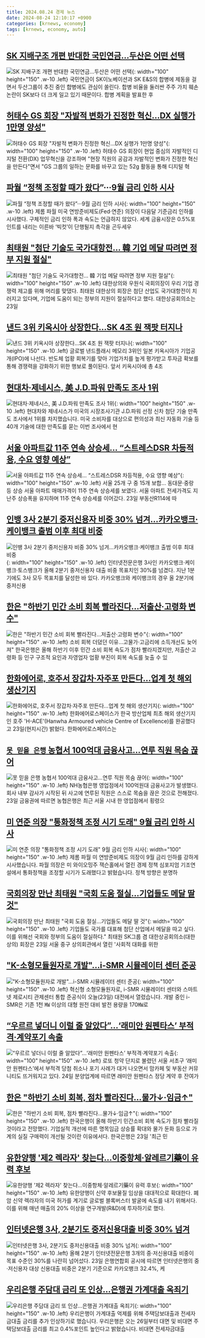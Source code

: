 ```yaml
---
title: 2024.08.24 경제 뉴스
date: 2024-08-24 12:10:17 +0900
categories: [krnews, economy]
tags: [krnews, economy, auto]
---
```

## [SK 지배구조 개편 반대한 국민연금…두산은 어떤 선택](https://n.news.naver.com/mnews/article/003/0012743810)

![SK 지배구조 개편 반대한 국민연금…두산은 어떤 선택](https://mimgnews.pstatic.net/image/origin/003/2024/08/23/12743810.jpg?type=nf220_150){: width="100" height="150" .w-10 .left}
국민연금이 SK이노베이션과 SK E&S의 합병에 제동을 걸면서 두산그룹이 추진 중인 합병에도 관심이 쏠린다. 합병 비율을 둘러싼 주주 가치 훼손 논란이 SK보다 더 크게 일고 있기 때문이다. 합병 계획을 발표한 후

## [허태수 GS 회장 "자발적 변화가 진정한 혁신…DX 실행가 1만명 양성"](https://n.news.naver.com/mnews/article/003/0012743955)

![허태수 GS 회장 "자발적 변화가 진정한 혁신…DX 실행가 1만명 양성"](https://mimgnews.pstatic.net/image/origin/003/2024/08/23/12743955.jpg?type=nf220_150){: width="100" height="150" .w-10 .left}
허태수 GS 회장이 현업 중심의 자발적인 디지털 전환(DX) 업무혁신을 강조하며 "현장 직원의 공감과 자발적인 변화가 진정한 혁신을 만든다"면서 "GS 그룹의 일하는 문화를 바꾸고 있는 52g 활동을 통해 디지털 혁

## [파월 “정책 조정할 때가 왔다”···9월 금리 인하 시사](https://n.news.naver.com/mnews/article/032/0003316709)

![파월 “정책 조정할 때가 왔다”···9월 금리 인하 시사](https://mimgnews.pstatic.net/image/origin/032/2024/08/23/3316709.jpg?type=nf220_150){: width="100" height="150" .w-10 .left}
제롬 파월 미국 연방준비제도(Fed·연준) 의장이 다음달 기준금리 인하를 시사했다. 구체적인 금리 인하 폭과 속도는 언급하지 않았다. 세계 금융시장은 0.5%포인트를 내리는 이른바 ‘빅컷’이 단행될지 촉각을 곤두세우

## [최태원 "첨단 기술도 국가대항전… 韓 기업 메달 따려면 정부 지원 절실"](https://n.news.naver.com/mnews/article/119/0002864935)

![최태원 "첨단 기술도 국가대항전… 韓 기업 메달 따려면 정부 지원 절실"](https://mimgnews.pstatic.net/image/origin/119/2024/08/23/2864935.jpg?type=nf220_150){: width="100" height="150" .w-10 .left}
대한상의와 우원식 국회의장이 우리 기업 경쟁력 제고를 위해 머리를 맞댔다. 최태원 대한상의 회장은 첨단 산업도 국가대항전이 치러지고 있다며, 기업에 도움이 되는 정부의 지원이 절실하다고 했다. 대한상공회의소는 23일

## [낸드 3위 키옥시아 상장한다…SK 4조 원 잭팟 터지나](https://n.news.naver.com/mnews/article/020/0003583492)

![낸드 3위 키옥시아 상장한다…SK 4조 원 잭팟 터지나](https://mimgnews.pstatic.net/image/origin/020/2024/08/23/3583492.jpg?type=nf220_150){: width="100" height="150" .w-10 .left}
글로벌 낸드플래시 메모리 3위인 일본 키옥시아가 기업공개(IPO)에 나선다. 반도체 업황 회복기를 맞아 기업가치를 높게 평가받고 투자금 확보를 통해 경쟁력을 강화하기 위한 행보로 풀이된다. 앞서 키옥시아에 총 4조

## [현대차·제네시스, 美 J.D.파워 만족도 조사 1위](https://n.news.naver.com/mnews/article/056/0011787044)

![현대차·제네시스, 美 J.D.파워 만족도 조사 1위](https://mimgnews.pstatic.net/image/origin/056/2024/08/23/11787044.jpg?type=nf220_150){: width="100" height="150" .w-10 .left}
현대차와 제네시스가 미국의 시장조사기관 J.D.파워 선정 신차 첨단 기술 만족도 조사에서 1위를 차지했습니다. 미국 소비자를 대상으로 편의성과 최신 자동화 기술 등 40개 기술에 대한 만족도를 묻는 이번 조사에서 현

## [서울 아파트값 11주 연속 상승세… “스트레스DSR 차등적용, 수요 영향 예상”](https://n.news.naver.com/mnews/article/366/0001013504)

![서울 아파트값 11주 연속 상승세… “스트레스DSR 차등적용, 수요 영향 예상”](https://mimgnews.pstatic.net/image/origin/366/2024/08/23/1013504.jpg?type=nf220_150){: width="100" height="150" .w-10 .left}
서울 25개 구 중 15개 보합… 동대문·중랑 등 상승 서울 아파트 매매가격이 11주 연속 상승세를 보였다. 서울 아파트 전세가격도 지난주 상승폭을 유지하며 11주 연속 상승세를 이어갔다. 23일 부동산R114에 따

## [인뱅 3사 2분기 중저신용자 비중 30% 넘겨…카카오뱅크·케이뱅크 출범 이후 최대 비중](https://n.news.naver.com/mnews/article/009/0005354686)

![인뱅 3사 2분기 중저신용자 비중 30% 넘겨…카카오뱅크·케이뱅크 출범 이후 최대 비중](https://mimgnews.pstatic.net/image/origin/009/2024/08/23/5354686.jpg?type=nf220_150){: width="100" height="150" .w-10 .left}
인터넷전문은행 3사인 카카오뱅크·케이뱅크·토스뱅크가 올해 2분기 중저신용자 대출 비중 목표치인 30%를 넘겼다. 지난 1분기에도 3사 모두 목표치를 달성한 바 있다. 카카오뱅크와 케이뱅크의 경우 올 2분기에 중저신용

## [한은 "하반기 민간 소비 회복 빨라진다…저출산·고령화 변수"](https://n.news.naver.com/mnews/article/001/0014888918)

![한은 "하반기 민간 소비 회복 빨라진다…저출산·고령화 변수"](https://mimgnews.pstatic.net/image/origin/001/2024/08/23/14888918.jpg?type=nf220_150){: width="100" height="150" .w-10 .left}
소비 회복 더뎠던 이유…고물가·고금리에 소득개선도 늦어져" 한국은행은 올해 하반기 이후 민간 소비 회복 속도가 점차 빨라지겠지만, 저출산·고령화 등 인구 구조적 요인과 자영업자 업황 부진이 회복 속도를 늦출 수 있

## [한화에어로, 호주서 장갑차·자주포 만든다…업계 첫 해외 생산기지](https://n.news.naver.com/mnews/article/008/0005080542)

![한화에어로, 호주서 장갑차·자주포 만든다…업계 첫 해외 생산기지](https://mimgnews.pstatic.net/image/origin/008/2024/08/23/5080542.jpg?type=nf220_150){: width="100" height="150" .w-10 .left}
한화에어로스페이스가 한국 방산업체 최초 해외 생산기지인 호주 'H-ACE'(Hanwha Armoured vehicle Centre of Excellence)를 완공했다고 23일(현지시간) 밝혔다. 한화에어로스페이스는

## [`못 믿을 은행` 농협서 100억대 금융사고…연루 직원 목숨 끊어](https://n.news.naver.com/mnews/article/029/0002897241)

![`못 믿을 은행` 농협서 100억대 금융사고…연루 직원 목숨 끊어](https://mimgnews.pstatic.net/image/origin/029/2024/08/23/2897241.jpg?type=nf220_150){: width="100" height="150" .w-10 .left}
NH농협은행 영업점에서 100억원대 금융사고가 발생했다. 회사 내부 감사가 시작된 뒤 사고에 연루된 직원은 스스로 목숨을 끊은 것으로 전해졌다. 23일 금융권에 따르면 농협은행은 최근 서울 시내 한 영업점에서 횡령으

## [미 연준 의장 "통화정책 조정 시기 도래" 9월 금리 인하 시사](https://n.news.naver.com/mnews/article/057/0001837611)

![미 연준 의장 "통화정책 조정 시기 도래" 9월 금리 인하 시사](https://mimgnews.pstatic.net/image/origin/057/2024/08/24/1837611.jpg?type=nf220_150){: width="100" height="150" .w-10 .left}
제롬 파월 미 연방준비제도 의장이 9월 금리 인하를 강하게 시사했습니다. 파월 의장은 미 와이오밍주 잭슨홀에서 열린 경제 정책 심포지엄 기조연설에서 통화정책을 조정할 시기가 도래했다고 밝혔습니다. 정책 방향은 분명하

## [국회의장 만난 최태원 "국회 도움 절실…기업들도 메달 딸 것"](https://n.news.naver.com/mnews/article/003/0012744930)

![국회의장 만난 최태원 "국회 도움 절실…기업들도 메달 딸 것"](https://mimgnews.pstatic.net/image/origin/003/2024/08/23/12744930.jpg?type=nf220_150){: width="100" height="150" .w-10 .left}
기업들도 국가를 대표해 첨단 산업에서 메달을 따고 싶다. 이를 위해선 국회와 정부의 도움이 절실하다." 최태원 SK그룹 겸 대한상공회의소(대한상의) 회장은 23일 서울 중구 상의회관에서 열린 '사회적 대화를 위한

## ["K-소형모듈원자로 개발"…i-SMR 시뮬레이터 센터 준공](https://n.news.naver.com/mnews/article/055/0001184008)

!["K-소형모듈원자로 개발"…i-SMR 시뮬레이터 센터 준공](https://mimgnews.pstatic.net/image/origin/055/2024/08/23/1184008.jpg?type=nf220_150){: width="100" height="150" .w-10 .left}
혁신형 소형모듈원자로, i-SMR 시뮬레이터 센터와 스마트 넷 제로시티 관제센터 통합 준공식이 오늘(23일) 대전에서 열렸습니다. 개발 중인 i-SMR은 기존 1천 ㎿ 이상의 대형 원전 대비 발전 용량을 170㎿로

## [“우르르 넣더니 이럴 줄 알았다”…‘래미안 원펜타스’ 부적격·계약포기 속출](https://n.news.naver.com/mnews/article/009/0005354933)

![“우르르 넣더니 이럴 줄 알았다”…‘래미안 원펜타스’ 부적격·계약포기 속출](https://mimgnews.pstatic.net/image/origin/009/2024/08/24/5354933.jpg?type=nf220_150){: width="100" height="150" .w-10 .left}
로또 청약 단지로 불렸던 서울 서초구 ‘래미안 원펜타스’에서 부적격 당첨 취소나 포기 사례가 대거 나오면서 맘카페 및 부동산 커뮤니티도 뜨거워지고 있다. 24일 분양업계에 따르면 래미안 원펜타스 정당 계약 후 잔여가

## [한은 "하반기 소비 회복, 점차 빨라진다…물가↓·임금↑"](https://n.news.naver.com/mnews/article/008/0005080368)

![한은 "하반기 소비 회복, 점차 빨라진다…물가↓·임금↑"](https://mimgnews.pstatic.net/image/origin/008/2024/08/23/5080368.jpg?type=nf220_150){: width="100" height="150" .w-10 .left}
한국은행이 올해 하반기 민간소비 회복 속도가 점차 빨라질 것이라고 전망했다. 기업실적 개선에 따른 명목임금 상승률 확대와 물가 둔화 등으로 가계의 실질 구매력이 개선될 것이란 이유에서다. 한국은행은 23일 '최근 민

## [유한양행 '제2 렉라자' 찾는다…이중항체·알레르기藥이 유력 후보](https://n.news.naver.com/mnews/article/015/0005025069)

![유한양행 '제2 렉라자' 찾는다…이중항체·알레르기藥이 유력 후보](https://mimgnews.pstatic.net/image/origin/015/2024/08/23/5025069.jpg?type=nf220_150){: width="100" height="150" .w-10 .left}
유한양행이 신약 후보물질 임상을 대대적으로 확대한다. 폐암 신약 렉라자의 미국 허가를 계기로 글로벌 블록버스터 발굴에 속도를 내기 위해서다. 이를 위해 매년 매출의 20% 이상을 연구개발(R&D)에 투자하기로 했다.

## [인터넷은행 3사, 2분기도 중저신용대출 비중 30% 넘겨](https://n.news.naver.com/mnews/article/018/0005818236)

![인터넷은행 3사, 2분기도 중저신용대출 비중 30% 넘겨](https://mimgnews.pstatic.net/image/origin/018/2024/08/23/5818236.jpg?type=nf220_150){: width="100" height="150" .w-10 .left}
올해 2분기 인터넷전문은행 3개의 중·저신용대출 비중이 목표 수준인 30%를 나란히 넘어섰다. 23일 은행연합회 공시에 따르면 인터넷은행의 중·저신용자 대상 신용대출 비중은 2분기 기준으로 카카오뱅크 32.4%, 케

## [우리은행 주담대 금리 또 인상…은행권 가계대출 옥죄기](https://n.news.naver.com/mnews/article/422/0000678039)

![우리은행 주담대 금리 또 인상…은행권 가계대출 옥죄기](https://mimgnews.pstatic.net/image/origin/422/2024/08/23/678039.jpg?type=nf220_150){: width="100" height="150" .w-10 .left}
우리은행이 가계대출 억제를 위해 주택담보대출과 전세자금대출 금리를 추가 인상하기로 했습니다. 우리은행은 오는 26일부터 대면 및 비대면 주택담보대출 금리를 최고 0.4%포인트 높인다고 밝혔습니다. 비대면 전세자금대출

